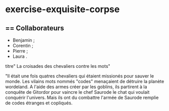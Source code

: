 # exercise-exquisite-corpse
## == Collaborateurs

* Benjamin ;
* Corentin ;
* Pierre ;
* Laura .


titre" La croisades des chevaliers contre les mots"

"Il était une fois quatres chevaliers qui étaient missionés pour sauver le monde. Les vilains mots nommés "codes" menaçaient de détruire la planète wordeland. A l'aide des armes créer par les goblins, ils partirent à la conquête de Gitordor pour vaincre le chef Saurode le chat qui voulait conquérir l'univers. Mais ils ont du combattre l'armée de Saurode remplie de codes étranges et copliqués.


